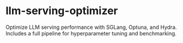 # llm-serving-optimizer
Optimize LLM serving performance with SGLang, Optuna, and Hydra. Includes a full pipeline for hyperparameter tuning and benchmarking.
